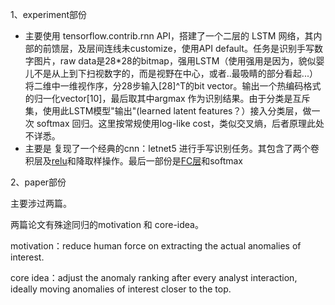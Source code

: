 1、experiment部份

* 主要使用 tensorflow.contrib.rnn API，搭建了一个二层的 LSTM 网络，其内部的前馈层，及层间连线未customize，使用API default。任务是识别手写数字图片，raw data是28*28的bitmap，强用LSTM（使用强用是因为，貌似婴儿不是从上到下扫视数字的，而是视野在中心，或者..最吸睛的部分看起...）将二维中一维视作序，分28步输入[28]^T的bit vector。输出一个热编码格式的归一化vector[10]，最后取其中argmax 作为识别结果。由于分类是互斥集，使用此LSTM模型"输出"(learned latent features？）接入分类层，做一次 softmax 回归。这里按常规使用log-like cost，类似交叉熵，后者原理此处不详悉。
* 主要是 复现了一个经典的cnn：letnet5 进行手写识别任务。其包含了两个卷积层及[relu](http://shuokay.com/2016/10/01/why-relu-work/)和降取样操作。最后一部份是[FC层](https://www.zhihu.com/question/41037974)和softmax

2、paper部份

主要涉过两篇。

两篇论文有殊途同归的motivation 和  core-idea。

motivation：reduce human force on extracting the actual anomalies of interest.

core idea：adjust the anomaly ranking after every analyst interaction, ideally moving anomalies of interest closer to the top.



